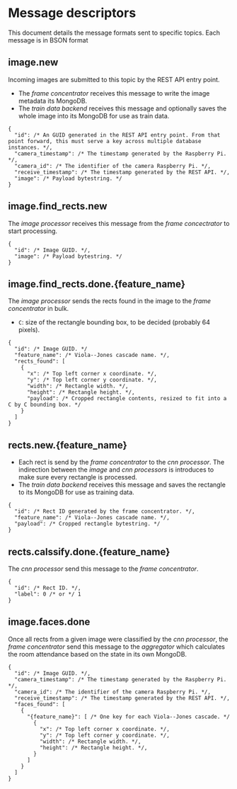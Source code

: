 Message descriptors
===================

This document details the message formats sent to specific topics. Each message is in BSON format

image.new
---------

Incoming images are submitted to this topic by the REST API entry point.

* The *frame concentrator* receives this message to write the image metadata its MongoDB.
* The *train data backend* receives this message and optionally saves the whole image into its MongoDB for use as train data.

```{javascript}
{
  "id": /* An GUID generated in the REST API entry point. From that point forward, this must serve a key across multiple database instances. */,
  "camera_timestamp": /* The timestamp generated by the Raspberry Pi. */,
  "camera_id": /* The identifier of the camera Raspberry Pi. */,
  "receive_timestamp": /* The timestamp generated by the REST API. */,
  "image": /* Payload bytestring. */
}
```

image.find_rects.new
--------------------

The *image processor* receives this message from the *frame concectrator* to start processing.

```{javascript}
{
  "id": /* Image GUID. */,
  "image": /* Payload bytestring. */
}
```

image.find_rects.done.{feature_name}
-------------------------------

The *image processor* sends the rects found in the image to the *frame concentrator* in bulk.

* `C`: size of the rectangle bounding box, to be decided (probably 64 pixels).

```{javascript}
{
  "id": /* Image GUID. */
  "feature_name": /* Viola--Jones cascade name. */,
  "rects_found": [
    {
      "x": /* Top left corner x coordinate. */,
      "y": /* Top left corner y coordinate. */,
      "width": /* Rectangle width. */,
      "height": /* Rectangle height. */,
      "payload": /* Cropped rectangle contents, resized to fit into a C by C bounding box. */
    }
  ]
}
```

rects.new.{feature_name}
------------------------

* Each rect is send by the *frame concentrator* to the *cnn processor*. The indirection between the *image* and *cnn processors* is introduces to make sure every rectangle is processed.
* The *train data backend* receives this message and saves the rectangle to its MongoDB for use as training data.

```{javascript}
{
  "id": /* Rect ID generated by the frame concentrator. */,
  "feature_name": /* Viola--Jones cascade name. */,
  "payload": /* Cropped rectangle bytestring. */
}
```

rects.calssify.done.{feature_name}
----------------------------------

The *cnn processor* send this message to the *frame concentrator*.

```{javascript}
{
  "id": /* Rect ID. */,
  "label": 0 /* or */ 1
}
```

image.faces.done
----------------

Once all rects from a given image were classified by the *cnn processor*, the *frame concentrator* send this message to the *aggregator* which calculates the room attendance based on the state in its own MongoDB.

```{javascript}
{
  "id": /* Image GUID. */,
  "camera_timestamp": /* The timestamp generated by the Raspberry Pi. */,
  "camera_id": /* The identifier of the camera Raspberry Pi. */,
  "receive_timestamp": /* The timestamp generated by the REST API. */,
  "faces_found": [
    {
      "{feature_name}": [ /* One key for each Viola--Jones cascade. */
        {
          "x": /* Top left corner x coordinate. */,
          "y": /* Top left corner y coordinate. */,
          "width": /* Rectangle width. */,
          "height": /* Rectangle height. */,
        }
      ]
    }
  ]
}
```
